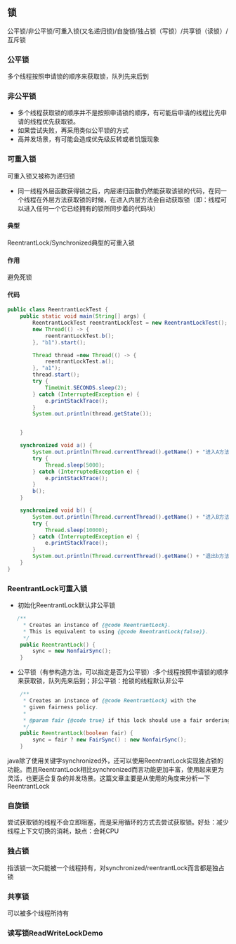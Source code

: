 ## 锁
公平锁/非公平锁/可重入锁(又名递归锁)/自旋锁/独占锁（写锁）/共享锁（读锁）/互斥锁
### 公平锁
多个线程按照申请锁的顺序来获取锁，队列先来后到
### 非公平锁
- 多个线程获取锁的顺序并不是按照申请锁的顺序，有可能后申请的线程比先申请的线程优先获取锁。
- 如果尝试失败，再采用类似公平锁的方式
- 高并发场景，有可能会造成优先级反转或者饥饿现象
### 可重入锁
可重入锁又被称为递归锁
- 同一线程外层函数获得锁之后，内层递归函数仍然能获取该锁的代码，在同一个线程在外层方法获取锁的时候，在进入内层方法会自动获取锁（即：线程可以进入任何一个它已经拥有的锁所同步着的代码块）
#### 典型
ReentrantLock/Synchronized典型的可重入锁
#### 作用
避免死锁
#### 代码
```java
public class ReentrantLockTest {
    public static void main(String[] args) {
        ReentrantLockTest reentrantLockTest = new ReentrantLockTest();
        new Thread(() -> {
            reentrantLockTest.b();
        }, "b1").start();

        Thread thread =new Thread(() -> {
            reentrantLockTest.a();
        }, "a1");
        thread.start();
        try {
            TimeUnit.SECONDS.sleep(2);
        } catch (InterruptedException e) {
            e.printStackTrace();
        }
        System.out.println(thread.getState());


    }

    synchronized void a() {
        System.out.println(Thread.currentThread().getName() + "进入A方法");
        try {
            Thread.sleep(5000);
        } catch (InterruptedException e) {
            e.printStackTrace();
        }
        b();
    }

    synchronized void b() {
        System.out.println(Thread.currentThread().getName() + "进入B方法");
        try {
            Thread.sleep(10000);
        } catch (InterruptedException e) {
            e.printStackTrace();
        }
        System.out.println(Thread.currentThread().getName() + "退出b方法");
    }
}
```
### ReentrantLock可重入锁
- 初始化ReentrantLock默认非公平锁
```java
   /**
     * Creates an instance of {@code ReentrantLock}.
     * This is equivalent to using {@code ReentrantLock(false)}.
     */
    public ReentrantLock() {
        sync = new NonfairSync();
    }
```
- 公平锁（有参构造方法，可以指定是否为公平锁）:多个线程按照申请锁的顺序来获取锁，队列先来后到；非公平锁：抢锁的线程默认非公平
```java
    /**
     * Creates an instance of {@code ReentrantLock} with the
     * given fairness policy.
     *
     * @param fair {@code true} if this lock should use a fair ordering policy
     */
    public ReentrantLock(boolean fair) {
        sync = fair ? new FairSync() : new NonfairSync();
    }
```
java除了使用关键字synchronized外，还可以使用ReentrantLock实现独占锁的功能。而且ReentrantLock相比synchronized而言功能更加丰富，使用起来更为灵活，也更适合复杂的并发场景。这篇文章主要是从使用的角度来分析一下ReentrantLock

### 自旋锁
尝试获取锁的线程不会立即阻塞，而是采用循环的方式去尝试获取锁。好处：减少线程上下文切换的消耗，缺点：会耗CPU

### 独占锁
指该锁一次只能被一个线程持有，对synchronized/reentrantLock而言都是独占锁

### 共享锁
可以被多个线程所持有

### 读写锁ReadWriteLockDemo